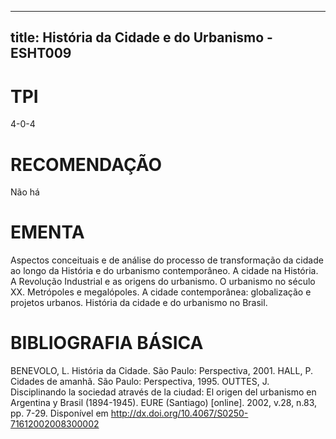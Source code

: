 
---
title: História da Cidade e do Urbanismo - ESHT009 
---

# TPI

4-0-4

# RECOMENDAÇÃO

Não há

# EMENTA

Aspectos conceituais e de análise do processo de transformação da cidade ao longo da História e do urbanismo contemporâneo. A cidade na História. A Revolução Industrial e as origens do urbanismo. O urbanismo no século XX. Metrópoles e megalópoles. A cidade contemporânea: globalização e projetos urbanos. História da cidade e do urbanismo no Brasil.

# BIBLIOGRAFIA BÁSICA

BENEVOLO, L. História da Cidade. São Paulo: Perspectiva, 2001.
HALL, P. Cidades de amanhã. São Paulo: Perspectiva, 1995.
OUTTES, J. Disciplinando la sociedad através de la ciudad: El origen del urbanismo en Argentina y Brasil (1894-1945). EURE (Santiago) [online]. 2002, v.28, n.83, pp. 7-29. Disponível em <http://dx.doi.org/10.4067/S0250-71612002008300002>
        